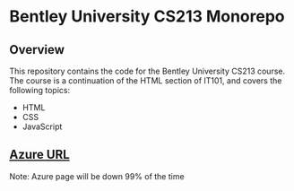 # Bentley University CS213 Monorepo
## Overview
This repository contains the code for the Bentley University CS213 course. The course is a continuation of the HTML section of IT101, and covers the following topics:
- HTML
- CSS
- JavaScript

## [Azure URL](cs213-004-f22-aa007.eastus2.cloudapp.azure.com)
Note: Azure page will be down 99% of the time